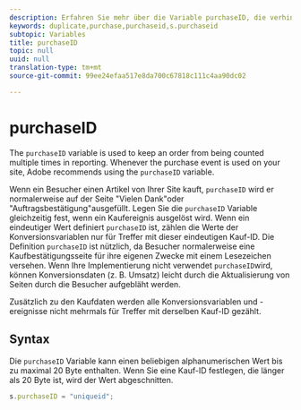 ```yaml
---
description: Erfahren Sie mehr über die Variable purchaseID, die verhindert, dass doppelte Käufe in Adobe Analytics angezeigt werden.
keywords: duplicate,purchase,purchaseid,s.purchaseid
subtopic: Variables
title: purchaseID
topic: null
uuid: null
translation-type: tm+mt
source-git-commit: 99ee24efaa517e8da700c67818c111c4aa90dc02

---
```



# purchaseID

The `purchaseID` variable is used to keep an order from being counted multiple times in reporting. Whenever the purchase event is used on your site, Adobe recommends using the `purchaseID` variable.

Wenn ein Besucher einen Artikel von Ihrer Site kauft, `purchaseID` wird er normalerweise auf der Seite "Vielen Dank"oder "Auftragsbestätigung"ausgefüllt. Legen Sie die `purchaseID` Variable gleichzeitig fest, wenn ein Kaufereignis ausgelöst wird. Wenn ein eindeutiger Wert definiert `purchaseID` ist, zählen die Werte der Konversionsvariablen nur für Treffer mit dieser eindeutigen Kauf-ID. Die Definition `purchaseID` ist nützlich, da Besucher normalerweise eine Kaufbestätigungsseite für ihre eigenen Zwecke mit einem Lesezeichen versehen. Wenn Ihre Implementierung nicht verwendet `purchaseID`wird, können Konversionsdaten (z. B. Umsatz) leicht durch die Aktualisierung von Seiten durch die Besucher aufgebläht werden.

Zusätzlich zu den Kaufdaten werden alle Konversionsvariablen und -ereignisse nicht mehrmals für Treffer mit derselben Kauf-ID gezählt.

## Syntax

Die `purchaseID` Variable kann einen beliebigen alphanumerischen Wert bis zu maximal 20 Byte enthalten. Wenn Sie eine Kauf-ID festlegen, die länger als 20 Byte ist, wird der Wert abgeschnitten.

```js
s.purchaseID = "uniqueid";
```
